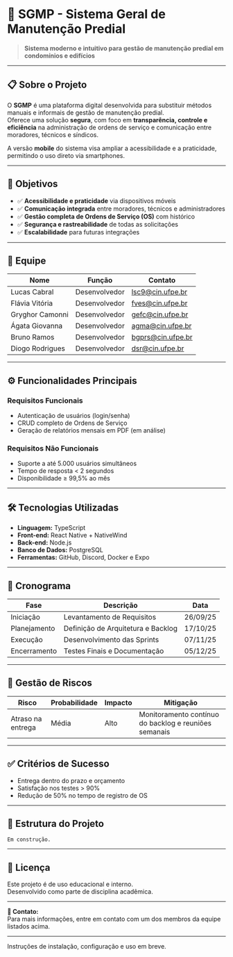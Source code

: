 # 🏢 SGMP - Sistema Geral de Manutenção Predial

> **Sistema moderno e intuitivo para gestão de manutenção predial em condomínios e edifícios**

---

## 📋 Sobre o Projeto

O **SGMP** é uma plataforma digital desenvolvida para substituir métodos manuais e informais de gestão de manutenção predial.  
Oferece uma solução **segura**, com foco em **transparência, controle e eficiência** na administração de ordens de serviço e comunicação entre moradores, técnicos e síndicos.

A versão **mobile** do sistema visa ampliar a acessibilidade e a praticidade, permitindo o uso direto via smartphones.

---

## 🎯 Objetivos

- ✅ **Acessibilidade e praticidade** via dispositivos móveis  
- ✅ **Comunicação integrada** entre moradores, técnicos e administradores  
- ✅ **Gestão completa de Ordens de Serviço (OS)** com histórico  
- ✅ **Segurança e rastreabilidade** de todas as solicitações  
- ✅ **Escalabilidade** para futuras integrações

---

## 👥 Equipe

| Nome | Função | Contato |
|------|--------|---------|
| Lucas Cabral | Desenvolvedor | lsc9@cin.ufpe.br |
| Flávia Vitória | Desenvolvedor | fves@cin.ufpe.br |
| Gryghor Camonni | Desenvolvedor | gefc@cin.ufpe.br |
| Ágata Giovanna | Desenvolvedor | agma@cin.ufpe.br |
| Bruno Ramos | Desenvolvedor | bgprs@cin.ufpe.br |
| Diogo Rodrigues | Desenvolvedor | dsr@cin.ufpe.br |

---

## ⚙️ Funcionalidades Principais

### Requisitos Funcionais
- Autenticação de usuários (login/senha)
- CRUD completo de Ordens de Serviço
- Geração de relatórios mensais em PDF (em análise)

### Requisitos Não Funcionais
- Suporte a até 5.000 usuários simultâneos
- Tempo de resposta < 2 segundos
- Disponibilidade ≥ 99,5% ao mês

---

## 🛠️ Tecnologias Utilizadas

- **Linguagem:** TypeScript
- **Front-end:** React Native + NativeWind
- **Back-end:** Node.js
- **Banco de Dados:** PostgreSQL
- **Ferramentas:** GitHub, Discord, Docker e Expo

---

## 📅 Cronograma

| Fase | Descrição | Data |
|------|-----------|------|
| Iniciação | Levantamento de Requisitos | 26/09/25 |
| Planejamento | Definição de Arquitetura e Backlog | 17/10/25 |
| Execução | Desenvolvimento das Sprints | 07/11/25 |
| Encerramento | Testes Finais e Documentação | 05/12/25 |

---

## 🚨 Gestão de Riscos

| Risco | Probabilidade | Impacto | Mitigação |
|-------|---------------|---------|-----------|
| Atraso na entrega | Média | Alto | Monitoramento contínuo do backlog e reuniões semanais |

---

## ✅ Critérios de Sucesso

- Entrega dentro do prazo e orçamento  
- Satisfação nos testes > 90%  
- Redução de 50% no tempo de registro de OS

---

## 📂 Estrutura do Projeto

```
Em construção.
```

---

## 📄 Licença

Este projeto é de uso educacional e interno.  
Desenvolvido como parte de disciplina acadêmica.

---

**📧 Contato:**  
Para mais informações, entre em contato com um dos membros da equipe listados acima.

--- 

Instruções de instalação, configuração e uso em breve.

